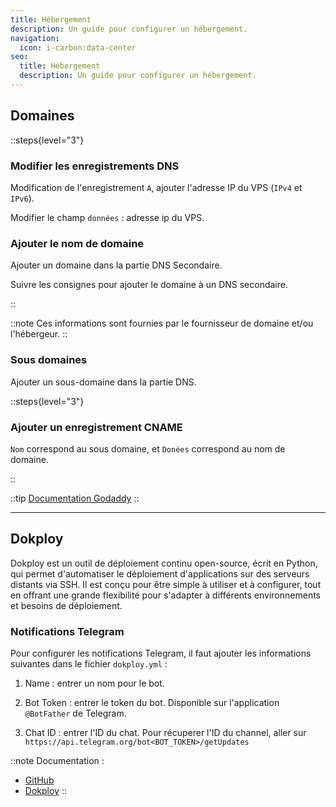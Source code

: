 ```yaml
---
title: Hébergement
description: Un guide pour configurer un hébergement.
navigation:
  icon: i-carbon:data-center
seo:
  title: Hébergement
  description: Un guide pour configurer un hébergement.
---
```


## Domaines

::steps{level="3"}

### Modifier les enregistrements DNS

Modification de l'enregistrement `A`, ajouter l'adresse IP du VPS (`IPv4` et `IPv6`).

Modifier le champ `données` : adresse ip du VPS.

### Ajouter le nom de domaine

Ajouter un domaine dans la partie DNS Secondaire.

Suivre les consignes pour ajouter le domaine à un DNS secondaire.

::

::note
Ces informations sont fournies par le fournisseur de domaine et/ou l'hébergeur.
::

### Sous domaines

Ajouter un sous-domaine dans la partie DNS.

::steps{level="3"}

### Ajouter un enregistrement CNAME

`Nom` correspond au sous domaine, et `Donées` correspond au nom de domaine.

::

::tip
[Documentation Godaddy](https://fr.godaddy.com/help/ajouter-un-enregistrement-cname-19236)
::

---

## Dokploy

Dokploy est un outil de déploiement continu open-source, écrit en Python, qui permet d'automatiser le déploiement d'applications sur des serveurs distants via SSH. Il est conçu pour être simple à utiliser et à configurer, tout en offrant une grande flexibilité pour s'adapter à différents environnements et besoins de déploiement.

### Notifications Telegram

Pour configurer les notifications Telegram, il faut ajouter les informations suivantes dans le fichier `dokploy.yml` :

1. Name : entrer un nom pour le bot.

2. Bot Token : entrer le token du bot. Disponible sur l'application `@BotFather` de Telegram.

3. Chat ID : entrer l'ID du chat.
    Pour récuperer l'ID du channel, aller sur `https://api.telegram.org/bot<BOT_TOKEN>/getUpdates`

::note 
Documentation :
- [GitHub](https://gist.github.com/nafiesl/4ad622f344cd1dc3bb1ecbe468ff9f8a)
- [Dokploy](https://docs.dokploy.com/docs/core/telegram)
::